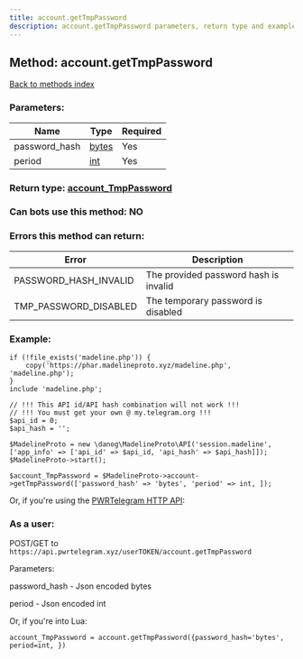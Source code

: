```yaml
---
title: account.getTmpPassword
description: account.getTmpPassword parameters, return type and example
---
```

## Method: account.getTmpPassword  
[Back to methods index](index.md)


### Parameters:

| Name     |    Type       | Required |
|----------|---------------|----------|
|password\_hash|[bytes](../types/bytes.md) | Yes|
|period|[int](../types/int.md) | Yes|


### Return type: [account\_TmpPassword](../types/account_TmpPassword.md)

### Can bots use this method: **NO**


### Errors this method can return:

| Error    | Description   |
|----------|---------------|
|PASSWORD_HASH_INVALID|The provided password hash is invalid|
|TMP_PASSWORD_DISABLED|The temporary password is disabled|


### Example:


```
if (!file_exists('madeline.php')) {
    copy('https://phar.madelineproto.xyz/madeline.php', 'madeline.php');
}
include 'madeline.php';

// !!! This API id/API hash combination will not work !!!
// !!! You must get your own @ my.telegram.org !!!
$api_id = 0;
$api_hash = '';

$MadelineProto = new \danog\MadelineProto\API('session.madeline', ['app_info' => ['api_id' => $api_id, 'api_hash' => $api_hash]]);
$MadelineProto->start();

$account_TmpPassword = $MadelineProto->account->getTmpPassword(['password_hash' => 'bytes', 'period' => int, ]);
```

Or, if you're using the [PWRTelegram HTTP API](https://pwrtelegram.xyz):



### As a user:

POST/GET to `https://api.pwrtelegram.xyz/userTOKEN/account.getTmpPassword`

Parameters:

password_hash - Json encoded bytes

period - Json encoded int




Or, if you're into Lua:

```
account_TmpPassword = account.getTmpPassword({password_hash='bytes', period=int, })
```

